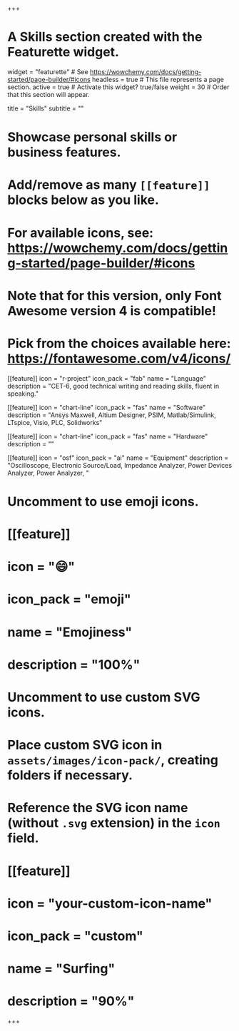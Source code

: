 +++
# A Skills section created with the Featurette widget.
widget = "featurette"  # See https://wowchemy.com/docs/getting-started/page-builder/#icons
headless = true  # This file represents a page section.
active = true  # Activate this widget? true/false
weight = 30  # Order that this section will appear.

title = "Skills"
subtitle = ""

# Showcase personal skills or business features.
# 
# Add/remove as many `[[feature]]` blocks below as you like.
# 
# For available icons, see: https://wowchemy.com/docs/getting-started/page-builder/#icons
# Note that for this version, only Font Awesome version 4 is compatible!
# Pick from the choices available here: https://fontawesome.com/v4/icons/

[[feature]]
  icon = "r-project"
  icon_pack = "fab"
  name = "Language"
  description = "CET-6, good technical writing and reading skills, fluent in speaking."
  
[[feature]]
  icon = "chart-line"
  icon_pack = "fas"
  name = "Software"
  description = "Ansys Maxwell, Altium Designer, PSIM, Matlab/Simulink, LTspice, Visio, PLC, Solidworks"  

[[feature]]
  icon = "chart-line"
  icon_pack = "fas"
  name = "Hardware"
  description = ""  

[[feature]]
  icon = "osf"
  icon_pack = "ai"
  name = "Equipment"
  description = "Oscilloscope, Electronic Source/Load, Impedance Analyzer, Power Devices Analyzer, Power Analyzer, "

# Uncomment to use emoji icons.
# [[feature]]
#  icon = ":smile:"
#  icon_pack = "emoji"
#  name = "Emojiness"
#  description = "100%"  

# Uncomment to use custom SVG icons.
# Place custom SVG icon in `assets/images/icon-pack/`, creating folders if necessary.
# Reference the SVG icon name (without `.svg` extension) in the `icon` field.
# [[feature]]
#  icon = "your-custom-icon-name"
#  icon_pack = "custom"
#  name = "Surfing"
#  description = "90%"

+++

